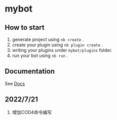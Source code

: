 # mybot

## How to start

1. generate project using `nb create` .
2. create your plugin using `nb plugin create` .
3. writing your plugins under `mybot/plugins` folder.
4. run your bot using `nb run` .

## Documentation

See [Docs](https://v2.nonebot.dev/)

## 2022/7/21
1. 增加COD4命令编写
